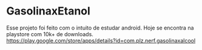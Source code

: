 # GasolinaxEtanol

Esse projeto foi feito com o intuito de estudar android. Hoje se encontra na playstore com 10k+ de downloads.
https://play.google.com/store/apps/details?id=com.plz.nerf.gasolinaxalcool
